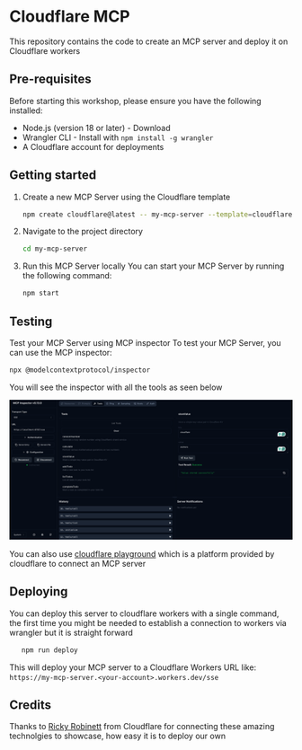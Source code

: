 # Cloudflare MCP

This repository contains the code to create an MCP server and deploy it on Cloudflare workers

## Pre-requisites

Before starting this workshop, please ensure you have the following installed:

- Node.js (version 18 or later) - Download
- Wrangler CLI - Install with `npm install -g wrangler`
- A Cloudflare account for deployments

## Getting started

1. Create a new MCP Server using the Cloudflare template

   ```bash
   npm create cloudflare@latest -- my-mcp-server --template=cloudflare/ai/demos/remote-mcp-authless
   ```

2. Navigate to the project directory

   ```bash
   cd my-mcp-server
   ```

3. Run this MCP Server locally
   You can start your MCP Server by running the following command:

   ```bash
   npm start
   ```

## Testing

Test your MCP Server using MCP inspector
To test your MCP Server, you can use the MCP inspector:

```bash
npx @modelcontextprotocol/inspector
```

You will see the inspector with all the tools as seen below

![MCP Inspector Screenshot](images/mcp_inspector.png)

You can also use [cloudflare playground](https://playground.ai.cloudflare.com/) which is a platform provided by cloudflare to connect 
an MCP server

## Deploying

You can deploy this server to cloudflare workers with a single command, the first time you might 
be needed to establish a connection to workers via wrangler but it is straight forward

```bash
   npm run deploy
```

This will deploy your MCP server to a Cloudflare Workers URL like:
`https://my-mcp-server.<your-account>.workers.dev/sse`

## Credits

Thanks to [Ricky Robinett](https://github.com/rickyrobinett) from Cloudflare for connecting these amazing technolgies to showcase, how easy it is to deploy our own

